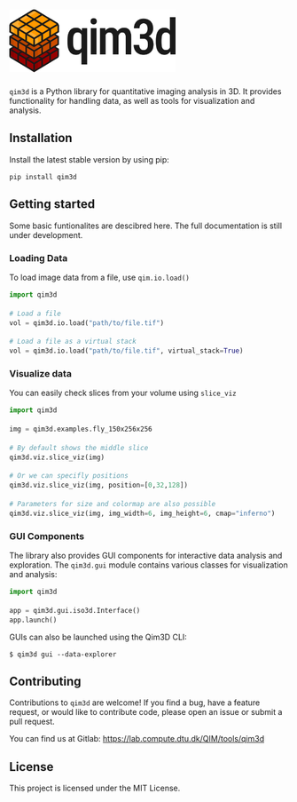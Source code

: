 # <img src="assets/qim3d-logo.png" width="300px">


`qim3d` is a Python library for quantitative imaging analysis in 3D. It provides functionality for handling data, as well as tools for visualization and analysis.


## Installation

Install the latest stable version by using pip:

```
pip install qim3d
```


## Getting started

Some basic funtionalites are descibred here. The full documentation is still under development.

### Loading Data
To load image data from a file, use `qim.io.load()`

```python
import qim3d

# Load a file
vol = qim3d.io.load("path/to/file.tif")

# Load a file as a virtual stack
vol = qim3d.io.load("path/to/file.tif", virtual_stack=True)
```

### Visualize data
You can easily check slices from your volume using `slice_viz`

```python
import qim3d

img = qim3d.examples.fly_150x256x256

# By default shows the middle slice
qim3d.viz.slice_viz(img)

# Or we can specifly positions
qim3d.viz.slice_viz(img, position=[0,32,128])

# Parameters for size and colormap are also possible
qim3d.viz.slice_viz(img, img_width=6, img_height=6, cmap="inferno")

```


### GUI Components
The library also provides GUI components for interactive data analysis and exploration. 
The `qim3d.gui` module contains various classes for visualization and analysis:

```python
import qim3d

app = qim3d.gui.iso3d.Interface()
app.launch()
```

GUIs can also be launched using the Qim3D CLI:
```
$ qim3d gui --data-explorer
```

## Contributing
Contributions to `qim3d` are welcome! If you find a bug, have a feature request, or would like to contribute code, please open an issue or submit a pull request.

You can find us at Gitlab:
https://lab.compute.dtu.dk/QIM/tools/qim3d

## License
This project is licensed under the MIT License.
